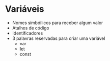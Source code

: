 # Variáveis

* Nomes simbóilicos para receber algum valor
* Atalhos de código
* Identificadores
* 3 palavras reservadas para criar uma variável
    * var
    * let
    * const